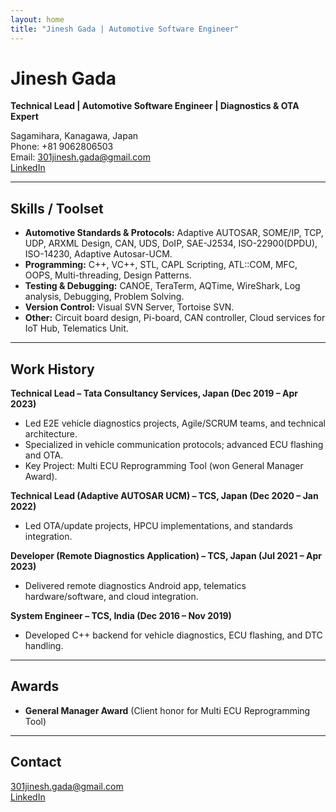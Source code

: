 ```yaml
---
layout: home
title: "Jinesh Gada | Automotive Software Engineer"
---
```


# Jinesh Gada

**Technical Lead | Automotive Software Engineer | Diagnostics & OTA Expert**

Sagamihara, Kanagawa, Japan  
Phone: +81 9062806503  
Email: 301jinesh.gada@gmail.com  
[LinkedIn](https://linkedin.com/in/jinesh-gada-2975aa106)

---

## Skills / Toolset

- **Automotive Standards & Protocols:** Adaptive AUTOSAR, SOME/IP, TCP, UDP, ARXML Design, CAN, UDS, DoIP, SAE-J2534, ISO-22900(DPDU), ISO-14230, Adaptive Autosar-UCM.
- **Programming:** C++, VC++, STL, CAPL Scripting, ATL::COM, MFC, OOPS, Multi-threading, Design Patterns.
- **Testing & Debugging:** CANOE, TeraTerm, AQTime, WireShark, Log analysis, Debugging, Problem Solving.
- **Version Control:** Visual SVN Server, Tortoise SVN.
- **Other:** Circuit board design, Pi-board, CAN controller, Cloud services for IoT Hub, Telematics Unit.

---

## Work History

**Technical Lead – Tata Consultancy Services, Japan (Dec 2019 – Apr 2023)**  
- Led E2E vehicle diagnostics projects, Agile/SCRUM teams, and technical architecture.
- Specialized in vehicle communication protocols; advanced ECU flashing and OTA.
- Key Project: Multi ECU Reprogramming Tool (won General Manager Award).

**Technical Lead (Adaptive AUTOSAR UCM) – TCS, Japan (Dec 2020 – Jan 2022)**  
- Led OTA/update projects, HPCU implementations, and standards integration.

**Developer (Remote Diagnostics Application) – TCS, Japan (Jul 2021 – Apr 2023)**  
- Delivered remote diagnostics Android app, telematics hardware/software, and cloud integration.

**System Engineer – TCS, India (Dec 2016 – Nov 2019)**  
- Developed C++ backend for vehicle diagnostics, ECU flashing, and DTC handling.

---

## Awards

- **General Manager Award** (Client honor for Multi ECU Reprogramming Tool)

---

## Contact

[301jinesh.gada@gmail.com](mailto:301jinesh.gada@gmail.com)  
[LinkedIn](https://linkedin.com/in/jinesh-gada-2975aa106)
